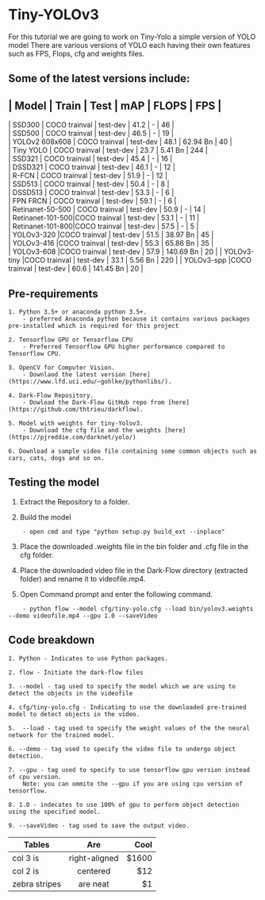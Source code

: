 # Tiny-YOLOv3

For this tutorial we are going to work on Tiny-Yolo a simple version of YOLO model
There are various versions of YOLO each having their own features such as FPS, Flops, cfg and weights files.

## Some of the latest versions include:

| Model	           | Train	        | Test	    | mAP	    | FLOPS	    | FPS	|  
--------------------------------------------------------------------------------- 
| SSD300	       | COCO trainval  | test-dev	| 41.2	    | -	        |  46	|    
| SSD500	       | COCO trainval	| test-dev	| 46.5	    | -	        |  19	|   
| YOLOv2 608x608   | COCO trainval	| test-dev	| 48.1	    | 62.94 Bn	|  40	|    
| Tiny YOLO	       | COCO trainval	| test-dev	| 23.7	    | 5.41 Bn	|  244  |	
| SSD321	       | COCO trainval	| test-dev	| 45.4	    | -	        |  16	|    
| DSSD321	       | COCO trainval	| test-dev	| 46.1	    | -	        |  12	|    
| R-FCN	           | COCO trainval	| test-dev	| 51.9	    | -	        |  12	|    
| SSD513	       | COCO trainval	| test-dev	| 50.4	    | -	        |  8    | 	
| DSSD513	       | COCO trainval	| test-dev	| 53.3	    | -	        |  6	|    
| FPN FRCN	       | COCO trainval	| test-dev	| 59.1	    | -	        |  6	|    
| Retinanet-50-500 | COCO trainval	| test-dev	| 50.9	    | -	        |  14	|    
| Retinanet-101-500|COCO trainval	| test-dev	| 53.1	    | -	        |  11	|    
| Retinanet-101-800|COCO trainval	| test-dev	| 57.5	    | -	        |  5	|    
| YOLOv3-320	   |COCO trainval	| test-dev	| 51.5	    | 38.97 Bn	|  45	|    
| YOLOv3-416	   |COCO trainval	| test-dev	| 55.3	    | 65.86 Bn	|  35   |	
| YOLOv3-608	   |COCO trainval	| test-dev	| 57.9	    | 140.69 Bn	|  20	|
| YOLOv3-tiny	   |COCO trainval	| test-dev	| 33.1	    | 5.56 Bn   |  220	|
| YOLOv3-spp	   |COCO trainval	| test-dev	| 60.6	    | 141.45 Bn	|  20	|

## Pre-requirements

```
1. Python 3.5+ or anaconda python 3.5+.
    - preferred Anaconda python because it contains various packages pre-installed which is required for this project
    
2. Tensorflow GPU or Tensorflow CPU 
    - Preferred Tensorflow GPU higher performance compared to Tensorflow CPU.
    
3. OpenCV for Computer Vision.
    - Downlaod the latest version [here](https://www.lfd.uci.edu/~gohlke/pythonlibs/).
    
4. Dark-Flow Repository.
    - Dowload the Dark-Flow GitHub repo from [here](https://github.com/thtrieu/darkflow).
    
5. Model with weights for tiny-Yolov3.
    - Download the cfg file and the weights [here](https://pjreddie.com/darknet/yolo/)

6. Download a sample video file containing some common objects such as cars, cats, dogs and so on.
```

## Testing the model

1. Extract the Repository to a folder.

2. Build the model 
```
    - open cmd and type "python setup.py build_ext --inplace"
```
   
3. Place the downloaded .weights file in the bin folder and .cfg file in the cfg folder.

4. Place the downloaded video file in the Dark-Flow directory (extracted folder) and rename it to videofile.mp4.

5. Open Command prompt and enter the following command.
```
    - python flow --model cfg/tiny-yolo.cfg --load bin/yolov3.weights --demo videofile.mp4 --gpu 1.0 --saveVideo
```

## Code breakdown
```
1. Python - Indicates to use Python packages.

2. flow - Initiate the dark-flow files

3. --model - tag used to specify the model which we are using to detect the objects in the videofile

4. cfg/tiny-yolo.cfg - Indicating to use the downloaded pre-trained model to detect objects in the video.

5.  --load - tag used to specify the weight values of the the neural network for the trained model.

6. --demo - tag used to specify the video file to undergo object detection.

7. --gpu - tag used to specify to use tensorflow gpu version instead of cpu version.
    Note: you can ommite the --gpu if you are using cpu version of tensorflow.
 
8. 1.0 - indecates to use 100% of gpu to perform object detection using the specified model.

9. --saveVideo - tag used to save the output video.
```

| Tables        | Are           | Cool  |
| ------------- |:-------------:| -----:|
| col 3 is      | right-aligned | $1600 |
| col 2 is      | centered      |   $12 |
| zebra stripes | are neat      |    $1 |
